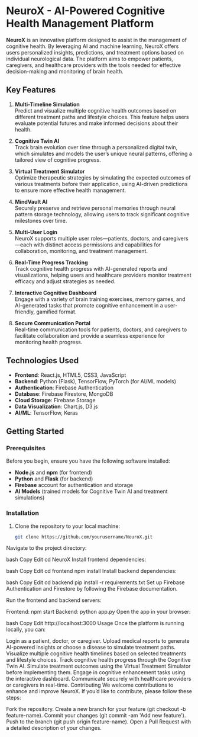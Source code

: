 # NeuroX - AI-Powered Cognitive Health Management Platform

**NeuroX** is an innovative platform designed to assist in the management of cognitive health. By leveraging AI and machine learning, NeuroX offers users personalized insights, predictions, and treatment options based on individual neurological data. The platform aims to empower patients, caregivers, and healthcare providers with the tools needed for effective decision-making and monitoring of brain health.

## Key Features

1. **Multi-Timeline Simulation**  
   Predict and visualize multiple cognitive health outcomes based on different treatment paths and lifestyle choices. This feature helps users evaluate potential futures and make informed decisions about their health.

2. **Cognitive Twin AI**  
   Track brain evolution over time through a personalized digital twin, which simulates and models the user’s unique neural patterns, offering a tailored view of cognitive progress.

3. **Virtual Treatment Simulator**  
   Optimize therapeutic strategies by simulating the expected outcomes of various treatments before their application, using AI-driven predictions to ensure more effective health management.

4. **MindVault AI**  
   Securely preserve and retrieve personal memories through neural pattern storage technology, allowing users to track significant cognitive milestones over time.

5. **Multi-User Login**  
   NeuroX supports multiple user roles—patients, doctors, and caregivers—each with distinct access permissions and capabilities for collaboration, monitoring, and treatment management.

6. **Real-Time Progress Tracking**  
   Track cognitive health progress with AI-generated reports and visualizations, helping users and healthcare providers monitor treatment efficacy and adjust strategies as needed.

7. **Interactive Cognitive Dashboard**  
   Engage with a variety of brain training exercises, memory games, and AI-generated tasks that promote cognitive enhancement in a user-friendly, gamified format.

8. **Secure Communication Portal**  
   Real-time communication tools for patients, doctors, and caregivers to facilitate collaboration and provide a seamless experience for monitoring health progress.

## Technologies Used

- **Frontend**: React.js, HTML5, CSS3, JavaScript
- **Backend**: Python (Flask), TensorFlow, PyTorch (for AI/ML models)
- **Authentication**: Firebase Authentication
- **Database**: Firebase Firestore, MongoDB
- **Cloud Storage**: Firebase Storage
- **Data Visualization**: Chart.js, D3.js
- **AI/ML**: TensorFlow, Keras

## Getting Started

### Prerequisites

Before you begin, ensure you have the following software installed:

- **Node.js** and **npm** (for frontend)
- **Python** and **Flask** (for backend)
- **Firebase** account for authentication and storage
- **AI Models** (trained models for Cognitive Twin AI and treatment simulations)

### Installation

1. Clone the repository to your local machine:
   ```bash
   git clone https://github.com/yourusername/NeuroX.git
Navigate to the project directory:

bash
Copy
Edit
cd NeuroX
Install frontend dependencies:

bash
Copy
Edit
cd frontend
npm install
Install backend dependencies:

bash
Copy
Edit
cd backend
pip install -r requirements.txt
Set up Firebase Authentication and Firestore by following the Firebase documentation.

Run the frontend and backend servers:

Frontend: npm start
Backend: python app.py
Open the app in your browser:

bash
Copy
Edit
http://localhost:3000
Usage
Once the platform is running locally, you can:

Login as a patient, doctor, or caregiver.
Upload medical reports to generate AI-powered insights or choose a disease to simulate treatment paths.
Visualize multiple cognitive health timelines based on selected treatments and lifestyle choices.
Track cognitive health progress through the Cognitive Twin AI.
Simulate treatment outcomes using the Virtual Treatment Simulator before implementing them.
Engage in cognitive enhancement tasks using the interactive dashboard.
Communicate securely with healthcare providers or caregivers in real-time.
Contributing
We welcome contributions to enhance and improve NeuroX. If you’d like to contribute, please follow these steps:

Fork the repository.
Create a new branch for your feature (git checkout -b feature-name).
Commit your changes (git commit -am 'Add new feature').
Push to the branch (git push origin feature-name).
Open a Pull Request with a detailed description of your changes.
